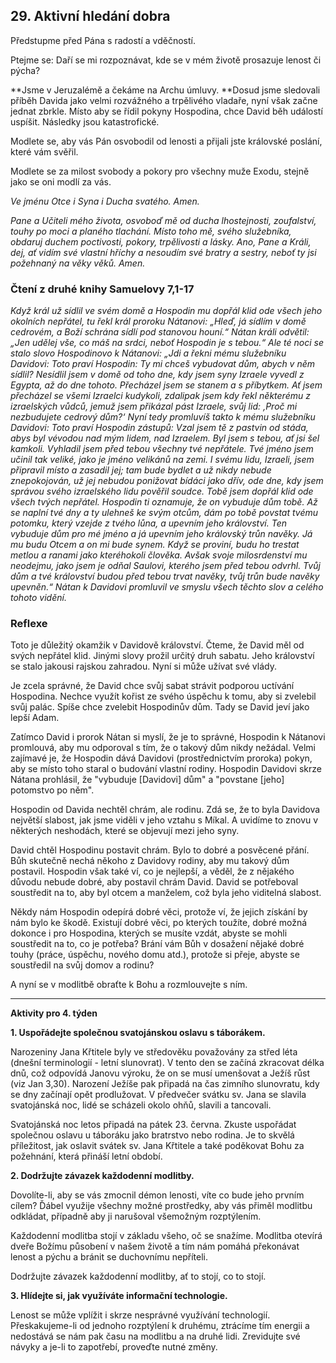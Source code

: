 ## 29. **Aktivní hledání dobra**

Předstupme před Pána s radostí a vděčností.

Ptejme se: Daří se mi rozpoznávat, kde se v mém životě prosazuje lenost či pýcha?

**Jsme v Jeruzalémě a čekáme na Archu úmluvy. **Dosud jsme sledovali příběh Davida jako velmi rozvážného a trpělivého vladaře, nyní však začne jednat zbrkle. Místo aby se řídil pokyny Hospodina, chce David běh událostí uspíšit. Následky jsou katastrofické.

Modlete se, aby vás Pán osvobodil od lenosti a přijali jste královské poslání, které vám svěřil.

Modlete se za milost svobody a pokory pro všechny muže Exodu, stejně jako se oni modlí za vás.

_Ve jménu Otce i Syna i Ducha svatého. Amen._

_Pane a Učiteli mého života, osvoboď mě od ducha lhostejnosti, zoufalství, touhy po moci a planého tlachání. Místo toho mě, svého služebníka, obdaruj duchem poctivosti, pokory, trpělivosti a lásky. Ano, Pane a Králi, dej, ať vidím své vlastní hříchy a nesoudím své bratry a sestry, neboť ty jsi požehnaný na věky věků. Amen._

### Čtení z druhé knihy Samuelovy 7,1-17

_Když král už sídlil ve svém domě a Hospodin mu dopřál klid ode všech jeho okolních nepřátel, tu řekl král proroku Nátanovi: „Hleď, já sídlím v domě cedrovém, a Boží schrána sídlí pod stanovou houní.“ Nátan králi odvětil: „Jen udělej vše, co máš na srdci, neboť Hospodin je s tebou.“ Ale té noci se stalo slovo Hospodinovo k Nátanovi: „Jdi a řekni mému služebníku Davidovi: Toto praví Hospodin: Ty mi chceš vybudovat dům, abych v něm sídlil? Nesídlil jsem v domě od toho dne, kdy jsem syny Izraele vyvedl z Egypta, až do dne tohoto. Přecházel jsem se stanem a s příbytkem. Ať jsem přecházel se všemi Izraelci kudykoli, zdalipak jsem kdy řekl některému z izraelských vůdců, jemuž jsem přikázal pást Izraele, svůj lid: ‚Proč mi nezbudujete cedrový dům?‘ Nyní tedy promluvíš takto k mému služebníku Davidovi: Toto praví Hospodin zástupů: Vzal jsem tě z pastvin od stáda, abys byl vévodou nad mým lidem, nad Izraelem. Byl jsem s tebou, ať jsi šel kamkoli. Vyhladil jsem před tebou všechny tvé nepřátele. Tvé jméno jsem učinil tak veliké, jako je jméno velikánů na zemi. I svému lidu, Izraeli, jsem připravil místo a zasadil jej; tam bude bydlet a už nikdy nebude znepokojován, už jej nebudou ponižovat bídáci jako dřív, ode dne, kdy jsem správou svého izraelského lidu pověřil soudce. Tobě jsem dopřál klid ode všech tvých nepřátel. Hospodin ti oznamuje, že on vybuduje dům tobě. Až se naplní tvé dny a ty ulehneš ke svým otcům, dám po tobě povstat tvému potomku, který vzejde z tvého lůna, a upevním jeho království. Ten vybuduje dům pro mé jméno a já upevním jeho královský trůn navěky. Já mu budu Otcem a on mi bude synem. Když se proviní, budu ho trestat metlou a ranami jako kteréhokoli člověka. Avšak svoje milosrdenství mu neodejmu, jako jsem je odňal Saulovi, kterého jsem před tebou odvrhl. Tvůj dům a tvé království budou před tebou trvat navěky, tvůj trůn bude navěky upevněn.“ Nátan k Davidovi promluvil ve smyslu všech těchto slov a celého tohoto vidění._

### Reflexe

Toto je důležitý okamžik v Davidově království. Čteme, že David měl od svých nepřátel klid. Jinými slovy prožil určitý druh sabatu. Jeho království se stalo jakousi rajskou zahradou. Nyní si může užívat své vlády.

Je zcela správné, že David chce svůj sabat strávit podporou uctívání Hospodina. Nechce využít kořist ze svého úspěchu k tomu, aby si zvelebil svůj palác. Spíše chce zvelebit Hospodinův dům. Tady se David jeví jako lepší Adam.

Zatímco David i prorok Nátan si myslí, že je to správné, Hospodin k Nátanovi promlouvá, aby mu odporoval s tím, že o takový dům nikdy nežádal. Velmi zajímavé je, že Hospodin dává Davidovi (prostřednictvím proroka) pokyn, aby se místo toho staral o budování vlastní rodiny. Hospodin Davidovi skrze Nátana prohlásil, že "vybuduje [Davidovi] dům" a "povstane [jeho] potomstvo po něm".

Hospodin od Davida nechtěl chrám, ale rodinu. Zdá se, že to byla Davidova největší slabost, jak jsme viděli v jeho vztahu s Míkal. A uvidíme to znovu v některých neshodách, které se objevují mezi jeho syny.

David chtěl Hospodinu postavit chrám. Bylo to dobré a posvěcené přání. Bůh skutečně nechá někoho z Davidovy rodiny, aby mu takový dům postavil. Hospodin však také ví, co je nejlepší, a věděl, že z nějakého důvodu nebude dobré, aby postavil chrám David. David se potřeboval soustředit na to, aby byl otcem a manželem, což byla jeho viditelná slabost.

Někdy nám Hospodin odepírá dobré věci, protože ví, že jejich získání by nám bylo ke škodě. Existují dobré věci, po kterých toužíte, dobré možná dokonce i pro Hospodina, kterých se musíte vzdát, abyste se mohli soustředit na to, co je potřeba? Brání vám Bůh v dosažení nějaké dobré touhy (práce, úspěchu, nového domu atd.), protože si přeje, abyste se soustředil na svůj domov a rodinu?

A nyní se v modlitbě obraťte k Bohu a rozmlouvejte s ním.

---

**Aktivity pro 4. týden**

**1. Uspořádejte společnou svatojánskou oslavu s táborákem.**

Narozeniny Jana Křtitele byly ve středověku považovány za střed léta (dnešní terminologií - letní slunovrat). V tento den se začíná zkracovat délka dnů, což odpovídá Janovu výroku, že on se musí umenšovat a Ježíš růst (viz Jan 3,30). Narození Ježíše pak připadá na čas zimního slunovratu, kdy se dny začínají opět prodlužovat. V předvečer svátku sv. Jana se slavila svatojánská noc, lidé se scházeli okolo ohňů, slavili a tancovali.

Svatojánská noc letos připadá na pátek 23. června. Zkuste uspořádat společnou oslavu u táboráku jako bratrstvo nebo rodina. Je to skvělá příležitost, jak oslavit svátek sv. Jana Křtitele a také poděkovat Bohu za požehnání, která přináší letní období.

**2. Dodržujte závazek každodenní modlitby.**

Dovolíte-li, aby se vás zmocnil démon lenosti, víte co bude jeho prvním cílem? Ďábel využije všechny možné prostředky, aby vás přiměl modlitbu odkládat, případně aby ji narušoval všemožným rozptýlením.

Každodenní modlitba stojí v základu všeho, oč se snažíme. Modlitba otevírá dveře Božímu působení v našem životě a tím nám pomáhá překonávat lenost a pýchu a bránit se duchovnímu nepříteli.

Dodržujte závazek každodenní modlitby, ať to stojí, co to stojí.

**3. Hlídejte si, jak využíváte informační technologie.**

Lenost se může vplížit i skrze nesprávné využívání technologií. Přeskakujeme-li od jednoho rozptýlení k druhému, ztrácíme tím energii a nedostává se nám pak času na modlitbu a na druhé lidi. Zrevidujte své návyky a je-li to zapotřebí, proveďte nutné změny.
